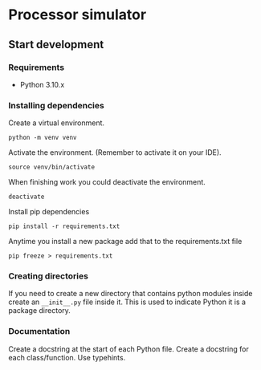 # Processor simulator

## Start development

### Requirements

- Python 3.10.x

### Installing dependencies

Create a virtual environment.

```shell
python -m venv venv
```

Activate the environment. (Remember to activate it on your IDE).

```shell
source venv/bin/activate
```

When finishing work you could deactivate the environment.

```shell
deactivate
```

Install pip dependencies

```shell
pip install -r requirements.txt
```

Anytime you install a new package add that to the requirements.txt file

```shell
pip freeze > requirements.txt
```

### Creating directories

If you need to create a new directory that contains python modules inside create an `__init__.py` file inside it.
This is used to indicate Python it is a package directory.

### Documentation

Create a docstring at the start of each Python file.
Create a docstring for each class/function.
Use typehints.

